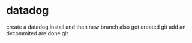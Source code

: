 # datadog
create a datadog install
and  then new branch also got created
git add an dvcommited are done
git
